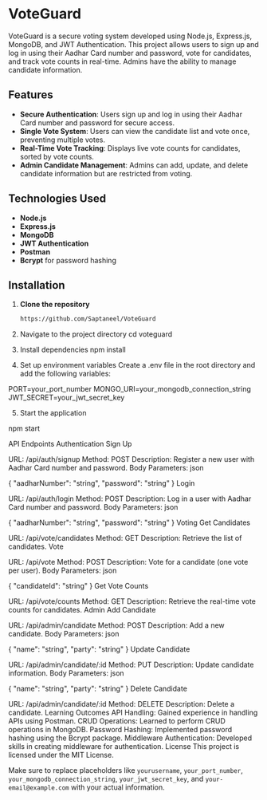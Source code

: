 # VoteGuard

VoteGuard is a secure voting system developed using Node.js, Express.js, MongoDB, and JWT Authentication. This project allows users to sign up and log in using their Aadhar Card number and password, vote for candidates, and track vote counts in real-time. Admins have the ability to manage candidate information.

## Features

- **Secure Authentication**: Users sign up and log in using their Aadhar Card number and password for secure access.
- **Single Vote System**: Users can view the candidate list and vote once, preventing multiple votes.
- **Real-Time Vote Tracking**: Displays live vote counts for candidates, sorted by vote counts.
- **Admin Candidate Management**: Admins can add, update, and delete candidate information but are restricted from voting.

## Technologies Used

- **Node.js**
- **Express.js**
- **MongoDB**
- **JWT Authentication**
- **Postman**
- **Bcrypt** for password hashing

## Installation

1. **Clone the repository**
   ```sh
   https://github.com/Saptaneel/VoteGuard

  2. Navigate to the project directory
cd voteguard
3. Install dependencies
 npm install

4. Set up environment variables
Create a .env file in the root directory and add the following variables:

PORT=your_port_number
MONGO_URI=your_mongodb_connection_string
JWT_SECRET=your_jwt_secret_key

5. Start the application

npm start


API Endpoints
Authentication
Sign Up

URL: /api/auth/signup
Method: POST
Description: Register a new user with Aadhar Card number and password.
Body Parameters:
json

{
  "aadharNumber": "string",
  "password": "string"
}
Login

URL: /api/auth/login
Method: POST
Description: Log in a user with Aadhar Card number and password.
Body Parameters:
json

{
  "aadharNumber": "string",
  "password": "string"
}
Voting
Get Candidates

URL: /api/vote/candidates
Method: GET
Description: Retrieve the list of candidates.
Vote

URL: /api/vote
Method: POST
Description: Vote for a candidate (one vote per user).
Body Parameters:
json

{
  "candidateId": "string"
}
Get Vote Counts

URL: /api/vote/counts
Method: GET
Description: Retrieve the real-time vote counts for candidates.
Admin
Add Candidate

URL: /api/admin/candidate
Method: POST
Description: Add a new candidate.
Body Parameters:
json

{
  "name": "string",
  "party": "string"
}
Update Candidate

URL: /api/admin/candidate/:id
Method: PUT
Description: Update candidate information.
Body Parameters:
json

{
  "name": "string",
  "party": "string"
}
Delete Candidate

URL: /api/admin/candidate/:id
Method: DELETE
Description: Delete a candidate.
Learning Outcomes
API Handling: Gained experience in handling APIs using Postman.
CRUD Operations: Learned to perform CRUD operations in MongoDB.
Password Hashing: Implemented password hashing using the Bcrypt package.
Middleware Authentication: Developed skills in creating middleware for authentication.
License
This project is licensed under the MIT License.

Make sure to replace placeholders like `yourusername`, `your_port_number`, `your_mongodb_connection_string`, `your_jwt_secret_key`, and `your-email@example.com` with your actual information.









